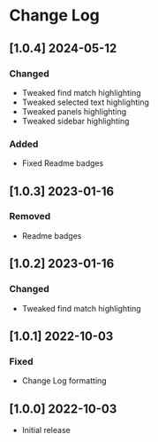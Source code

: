 # Change Log
<!--
### [1.0.0]
### Added
### Changed
### Deprecated
### Removed
### Fixed
### Security
### Updated
-->

<!-- ## [v-inc] ${YEAR4}-${MONTHNUMBER}-${DATE} -->

## [1.0.4] 2024-05-12
### Changed
- Tweaked find match highlighting
- Tweaked selected text highlighting
- Tweaked panels highlighting
- Tweaked sidebar highlighting

### Added
- Fixed Readme badges

## [1.0.3] 2023-01-16
### Removed
- Readme badges

## [1.0.2] 2023-01-16
### Changed
- Tweaked find match highlighting

## [1.0.1] 2022-10-03
### Fixed
- Change Log formatting

## [1.0.0] 2022-10-03
- Initial release
